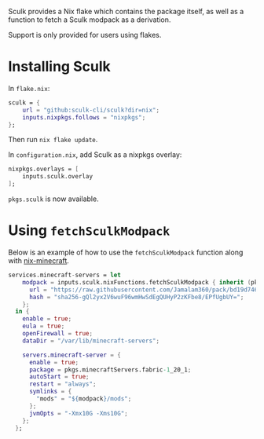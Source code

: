 Sculk provides a Nix flake which contains the package itself, as well as a function to fetch a Sculk modpack as a derivation.

Support is only provided for users using flakes.

# Installing Sculk

In `flake.nix`:

```nix
sculk = {
	url = "github:sculk-cli/sculk?dir=nix";
	inputs.nixpkgs.follows = "nixpkgs";
};
```

Then run `nix flake update`.

In `configuration.nix`, add Sculk as a nixpkgs overlay:

```nix
nixpkgs.overlays = [
	inputs.sculk.overlay
];
```

`pkgs.sculk` is now available.

# Using `fetchSculkModpack`

Below is an example of how to use the `fetchSculkModpack` function along with [nix-minecraft](https://github.com/Infinidoge/nix-minecraft).

```nix
services.minecraft-servers = let
    modpack = inputs.sculk.nixFunctions.fetchSculkModpack { inherit (pkgs) stdenvNoCC sculk jre_headless; } {
      url = "https://raw.githubusercontent.com/Jamalam360/pack/bd19d74601963becab9eb1232d12412133132812";
      hash = "sha256-gQl2yx2V6wuF96wmHwSdEgQUHyP2zKFbe8/EPfUgbUY=";
    };
  in {
    enable = true;
    eula = true;
    openFirewall = true;
    dataDir = "/var/lib/minecraft-servers";

    servers.minecraft-server = {
      enable = true;
      package = pkgs.minecraftServers.fabric-1_20_1;
      autoStart = true;
      restart = "always";
      symlinks = {
        "mods" = "${modpack}/mods";
      };
      jvmOpts = "-Xmx10G -Xms10G";
    };
  };
```
